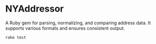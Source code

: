 # NYAddressor
A Ruby gem for parsing, normalizing, and comparing address data. It supports various formats and ensures consistent output.

```bash
rake test
```
